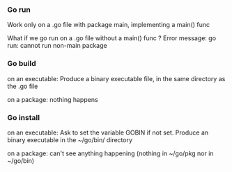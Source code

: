 ### Go run

Work only on a .go file with package main, implementing a main() func

What if we go run on a .go file without a main() func ?
Error message:
go run: cannot run non-main package

### Go build

on an executable:
Produce a binary executable file, in the same directory as the .go file

on a package:
nothing happens

### Go install

on an executable:
Ask to set the variable GOBIN if not set.
Produce an binary executable in the ~/go/bin/ directory

on a package:
can't see anything happening (nothing in ~/go/pkg nor in ~/go/bin)
